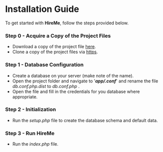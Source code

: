 # Installation Guide

To get started with **HireMe**, follow the steps provided below.

### Step 0 - Acquire a Copy of the Project Files
* Download a copy of the project file [here](https://github.com/rx-student-code-749/hire-me-xhq/archive/master.zip).
* Clone a copy of the project files via [https](https://github.com/rx-student-code-749/hire-me-xhq.git).

### Step 1 - Database Configuration
* Create a database on your server (make note of the name).
* Open the project folder and navigate to '***app/.conf***' and rename the file _db.conf.php.dist_ to _db.conf.php_ .
* Open the file and fill in the credentials for you database where appropriate.


### Step 2 - Initialization
* Run the _setup.php_ file to create the database schema and default data.

### Step 3 - Run HireMe
* Run the _index.php_ file.
<!--stackedit_data:
eyJoaXN0b3J5IjpbMTIxNjA1MzY0OCwtMTc4Mzc0NjY0OV19
-->